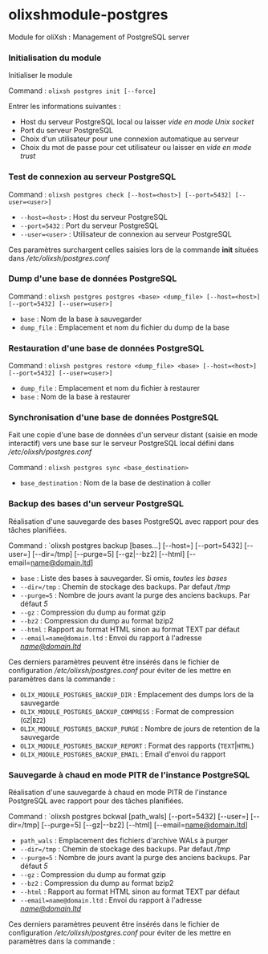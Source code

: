# olixshmodule-postgres
Module for oliXsh : Management of PostgreSQL server



### Initialisation du module

Initialiser le module

Command : `olixsh postgres init [--force]`

Entrer les informations suivantes :
- Host du serveur PostgreSQL local ou laisser *vide en mode Unix socket*
- Port du serveur PostgreSQL
- Choix d'un utilisateur pour une connexion automatique au serveur
- Choix du mot de passe pour cet utilisateur ou laisser en *vide en mode trust*



### Test de connexion au serveur PostgreSQL

Command : `olixsh postgres check [--host=<host>] [--port=5432] [--user=<user>]`

- `--host=<host>` : Host du serveur PostgreSQL
- `--port=5432` : Port du serveur PostgreSQL
- `--user=<user>` : Utilisateur de connexion au serveur PostgreSQL

Ces paramètres surchargent celles saisies lors de la commande **init** situées dans */etc/olixsh/postgres.conf*



### Dump d'une base de données PostgreSQL

Command : `olixsh postgres postgres <base> <dump_file> [--host=<host>] [--port=5432] [--user=<user>]`

- `base` : Nom de la base à sauvegarder
- `dump_file` : Emplacement et nom du fichier du dump de la base



### Restauration d'une base de données PostgreSQL

Command : `olixsh postgres restore <dump_file> <base> [--host=<host>] [--port=5432] [--user=<user>]`

- `dump_file` : Emplacement et nom du fichier à restaurer
- `base` : Nom de la base à restaurer



### Synchronisation d'une base de données PostgreSQL

Fait une copie d'une base de données d'un serveur distant (saisie en mode interactif)
vers une base sur le serveur PostgreSQL local défini dans */etc/olixsh/postgres.conf*

Command : `olixsh postgres sync <base_destination>`

- `base_destination` : Nom de la base de destination à coller



### Backup des bases d'un serveur PostgreSQL

Réalisation d'une sauvegarde des bases PostgreSQL avec rapport pour des tâches planifiées.

Command : `olixsh postgres backup [bases...] [--host=<host>] [--port=5432] [--user=<user>] [--dir=/tmp] [--purge=5] [--gz|--bz2] [--html] [--email=<name@domain.ltd>]

- `base` : Liste des bases à sauvegarder. Si omis, *toutes les bases*
- `--dir=/tmp` : Chemin de stockage des backups. Par defaut */tmp*
- `--purge=5` : Nombre de jours avant la purge des anciens backups. Par défaut *5*
- `--gz` : Compression du dump au format gzip
- `--bz2` : Compression du dump au format bzip2
- `--html` : Rapport au format HTML sinon au format TEXT par défaut
- `--email=name@domain.ltd` : Envoi du rapport à l'adresse *name@domain.ltd*

Ces derniers paramètres peuvent être insérés dans le fichier de configuration */etc/olixsh/postgres.conf* pour éviter de les mettre en paramètres dans la commande :
- `OLIX_MODULE_POSTGRES_BACKUP_DIR` : Emplacement des dumps lors de la sauvegarde
- `OLIX_MODULE_POSTGRES_BACKUP_COMPRESS` : Format de compression (`GZ`|`BZ2`)
- `OLIX_MODULE_POSTGRES_BACKUP_PURGE` : Nombre de jours de retention de la sauvegarde
- `OLIX_MODULE_POSTGRES_BACKUP_REPORT` : Format des rapports (`TEXT`|`HTML`)
- `OLIX_MODULE_POSTGRES_BACKUP_EMAIL` : Email d'envoi du rapport



### Sauvegarde à chaud en mode PITR de l'instance PostgreSQL

Réalisation d'une sauvegarde à chaud en mode PITR de l'instance PostgreSQL avec rapport pour des tâches planifiées.

Command : `olixsh postgres bckwal [path_wals] [--port=5432] [--user=<user>] [--dir=/tmp] [--purge=5] [--gz|--bz2] [--html] [--email=<name@domain.ltd>]

- `path_wals` : Emplacement des fichiers d'archive WALs à purger
- `--dir=/tmp` : Chemin de stockage des backups. Par defaut */tmp*
- `--purge=5` : Nombre de jours avant la purge des anciens backups. Par défaut *5*
- `--gz` : Compression du dump au format gzip
- `--bz2` : Compression du dump au format bzip2
- `--html` : Rapport au format HTML sinon au format TEXT par défaut
- `--email=name@domain.ltd` : Envoi du rapport à l'adresse *name@domain.ltd*

Ces derniers paramètres peuvent être insérés dans le fichier de configuration */etc/olixsh/postgres.conf* pour éviter de les mettre en paramètres dans la commande :



